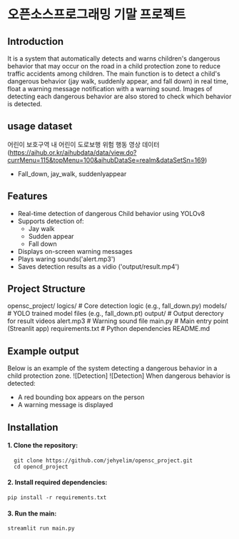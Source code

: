 # 오픈소스프로그래밍 기말 프로젝트

## Introduction
  It is a system that automatically detects and warns children's dangerous behavior that may occur on the road in a child protection zone to    reduce traffic accidents among children.
  The main function is to detect a child's dangerous behavior (jay walk, suddenly appear, and fall down) in real time, float a warning          message notification with a warning sound. Images of detecting each dangerous behavior are also stored to check which behavior is detected.

## 
## usage dataset
  어린이 보호구역 내 어린이 도로보행 위험 행동 영상 데이터(https://aihub.or.kr/aihubdata/data/view.do?currMenu=115&topMenu=100&aihubDataSe=realm&dataSetSn=169)
  - Fall_down, jay_walk, suddenlyappear


## Features
- Real-time detection of dangerous Child behavior using YOLOv8
- Supports detection of:
  - Jay walk
  - Sudden appear
  - Fall down
- Displays on-screen warning messages
- Plays waring sounds('alert.mp3')
- Saves detection results as a vidio ('output/result.mp4')
  

## Project Structure
opensc_project/
    logics/ # Core detection logic (e.g., fall_down.py)
    models/ # YOLO trained model files (e.g., fall_down.pt)
    output/ # Output derectory for result videos
    alert.mp3 # Warning sound file
    main.py # Main entry point (Streanlit app)
    requirements.txt # Python dependencies
    README.md


## Example output
Below is an example of the system detecting a dangerous behavior in a child protection zone.
![Detection]
![Detection]
When dangerous behavior is detected:
- A red bounding box appears on the person
- A warning message is displayed
  


## Installation
#### 1. Clone the repository:
```
  git clone https://github.com/jehyelim/opensc_project.git
  cd opencd_project
```
#### 2. Install required dependencies:
```
pip install -r requirements.txt
```  
#### 3. Run the main:
``` 
streamlit run main.py
```





